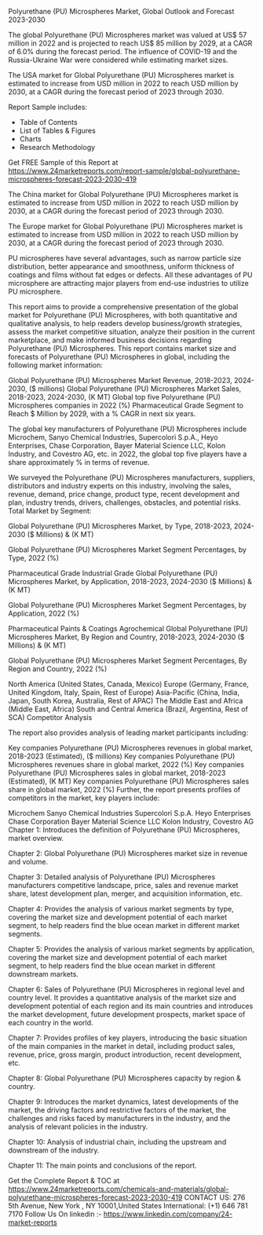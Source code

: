 Polyurethane (PU) Microspheres Market, Global Outlook and Forecast 2023-2030

The global Polyurethane (PU) Microspheres market was valued at US$ 57 million in 2022 and is projected to reach US$ 85 million by 2029, at a CAGR of 6.0% during the forecast period. The influence of COVID-19 and the Russia-Ukraine War were considered while estimating market sizes.

The USA market for Global Polyurethane (PU) Microspheres market is estimated to increase from USD million in 2022 to reach USD million by 2030, at a CAGR during the forecast period of 2023 through 2030.

Report Sample includes:
- Table of Contents
- List of Tables & Figures
- Charts
- Research Methodology

Get FREE Sample of this Report at https://www.24marketreports.com/report-sample/global-polyurethane-microspheres-forecast-2023-2030-419

The China market for Global Polyurethane (PU) Microspheres market is estimated to increase from USD million in 2022 to reach USD million by 2030, at a CAGR during the forecast period of 2023 through 2030.

The Europe market for Global Polyurethane (PU) Microspheres market is estimated to increase from USD million in 2022 to reach USD million by 2030, at a CAGR during the forecast period of 2023 through 2030.

PU microspheres have several advantages, such as narrow particle size distribution, better appearance and smoothness, uniform thickness of coatings and films without fat edges or defects. All these advantages of PU microsphere are attracting major players from end-use industries to utilize PU microsphere.

This report aims to provide a comprehensive presentation of the global market for Polyurethane (PU) Microspheres, with both quantitative and qualitative analysis, to help readers develop business/growth strategies, assess the market competitive situation, analyze their position in the current marketplace, and make informed business decisions regarding Polyurethane (PU) Microspheres. This report contains market size and forecasts of Polyurethane (PU) Microspheres in global, including the following market information:

Global Polyurethane (PU) Microspheres Market Revenue, 2018-2023, 2024-2030, ($ millions)
Global Polyurethane (PU) Microspheres Market Sales, 2018-2023, 2024-2030, (K MT)
Global top five Polyurethane (PU) Microspheres companies in 2022 (%)
Pharmaceutical Grade Segment to Reach $ Million by 2029, with a % CAGR in next six years.

The global key manufacturers of Polyurethane (PU) Microspheres include Microchem, Sanyo Chemical Industries, Supercolori S.p.A., Heyo Enterprises, Chase Corporation, Bayer Material Science LLC, Kolon Industry, and Covestro AG, etc. in 2022, the global top five players have a share approximately % in terms of revenue.

We surveyed the Polyurethane (PU) Microspheres manufacturers, suppliers, distributors and industry experts on this industry, involving the sales, revenue, demand, price change, product type, recent development and plan, industry trends, drivers, challenges, obstacles, and potential risks. Total Market by Segment:

Global Polyurethane (PU) Microspheres Market, by Type, 2018-2023, 2024-2030 ($ Millions) & (K MT)

Global Polyurethane (PU) Microspheres Market Segment Percentages, by Type, 2022 (%)

Pharmaceutical Grade
Industrial Grade
Global Polyurethane (PU) Microspheres Market, by Application, 2018-2023, 2024-2030 ($ Millions) & (K MT)

Global Polyurethane (PU) Microspheres Market Segment Percentages, by Application, 2022 (%)

Pharmaceutical
Paints & Coatings
Agrochemical
Global Polyurethane (PU) Microspheres Market, By Region and Country, 2018-2023, 2024-2030 ($ Millions) & (K MT)

Global Polyurethane (PU) Microspheres Market Segment Percentages, By Region and Country, 2022 (%)

North America (United States, Canada, Mexico)
Europe (Germany, France, United Kingdom, Italy, Spain, Rest of Europe)
Asia-Pacific (China, India, Japan, South Korea, Australia, Rest of APAC)
The Middle East and Africa (Middle East, Africa)
South and Central America (Brazil, Argentina, Rest of SCA)
Competitor Analysis

The report also provides analysis of leading market participants including:

Key companies Polyurethane (PU) Microspheres revenues in global market, 2018-2023 (Estimated), ($ millions)
Key companies Polyurethane (PU) Microspheres revenues share in global market, 2022 (%)
Key companies Polyurethane (PU) Microspheres sales in global market, 2018-2023 (Estimated), (K MT)
Key companies Polyurethane (PU) Microspheres sales share in global market, 2022 (%)
Further, the report presents profiles of competitors in the market, key players include:

Microchem
Sanyo Chemical Industries
Supercolori S.p.A.
Heyo Enterprises
Chase Corporation
Bayer Material Science LLC
Kolon Industry,
Covestro AG
Chapter 1: Introduces the definition of Polyurethane (PU) Microspheres, market overview.

Chapter 2: Global Polyurethane (PU) Microspheres market size in revenue and volume.

Chapter 3: Detailed analysis of Polyurethane (PU) Microspheres manufacturers competitive landscape, price, sales and revenue market share, latest development plan, merger, and acquisition information, etc.

Chapter 4: Provides the analysis of various market segments by type, covering the market size and development potential of each market segment, to help readers find the blue ocean market in different market segments.

Chapter 5: Provides the analysis of various market segments by application, covering the market size and development potential of each market segment, to help readers find the blue ocean market in different downstream markets.

Chapter 6: Sales of Polyurethane (PU) Microspheres in regional level and country level. It provides a quantitative analysis of the market size and development potential of each region and its main countries and introduces the market development, future development prospects, market space of each country in the world.

Chapter 7: Provides profiles of key players, introducing the basic situation of the main companies in the market in detail, including product sales, revenue, price, gross margin, product introduction, recent development, etc.

Chapter 8: Global Polyurethane (PU) Microspheres capacity by region & country.

Chapter 9: Introduces the market dynamics, latest developments of the market, the driving factors and restrictive factors of the market, the challenges and risks faced by manufacturers in the industry, and the analysis of relevant policies in the industry.

Chapter 10: Analysis of industrial chain, including the upstream and downstream of the industry.

Chapter 11: The main points and conclusions of the report.

Get the Complete Report & TOC at https://www.24marketreports.com/chemicals-and-materials/global-polyurethane-microspheres-forecast-2023-2030-419
CONTACT US:
276 5th Avenue, New York , NY 10001,United States
International: (+1) 646 781 7170
Follow Us On linkedin :- https://www.linkedin.com/company/24-market-reports

